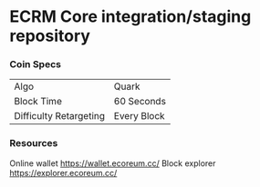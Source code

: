 ECRM Core integration/staging repository
=====================================

### Coin Specs
<table>
<tr><td>Algo</td><td>Quark</td></tr>
<tr><td>Block Time</td><td>60 Seconds</td></tr>
<tr><td>Difficulty Retargeting</td><td>Every Block</td></tr>
</table>

### Resources
Online wallet https://wallet.ecoreum.cc/
Block explorer https://explorer.ecoreum.cc/
